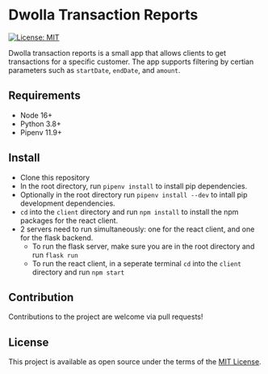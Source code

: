 # Dwolla Transaction Reports

[![License: MIT](https://img.shields.io/badge/License-MIT-yellow.svg)](https://opensource.org/licenses/MIT)

Dwolla transaction reports is a small app that allows clients to get
transactions for a specific customer. The app supports filtering by certian
parameters such as `startDate`, `endDate`, and `amount`.

## Requirements

- Node 16+
- Python 3.8+
- Pipenv 11.9+

## Install

- Clone this repository
- In the root directory, run `pipenv install` to install pip dependencies.
- Optionally in the root directory run `pipenv install --dev` to intall pip development dependencies.
- `cd` into the `client` directory and run `npm install` to install the npm packages for the react client.
- 2 servers need to run simultaneously: one for the react client, and one for the flask backend.
  - To run the flask server, make sure you are in the root directory and run `flask run`
  - To run the react client, in a seperate terminal `cd` into the `client` directory and run `npm start`

## Contribution

Contributions to the project are welcome via pull requests!

## License

This project is available as open source under the terms of the [MIT License](https://opensource.org/licenses/MIT).

